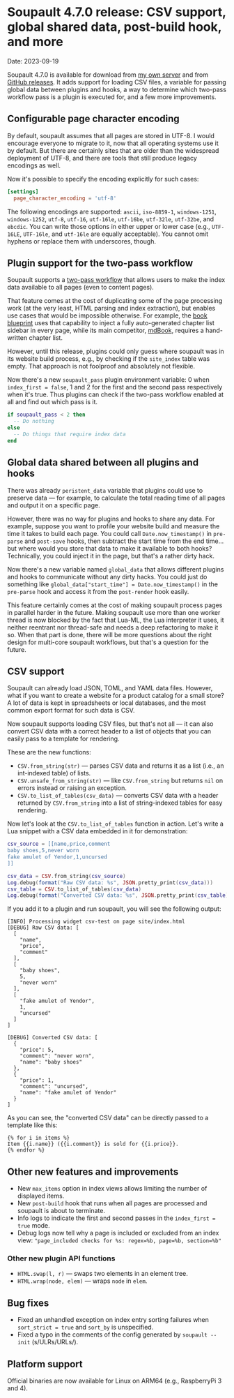 <h1 id="post-title">Soupault 4.7.0 release: CSV support, global shared data, post-build hook, and more</h1>

<p>Date: <time id="post-date">2023-09-19</time> </p>

<p id="post-excerpt">
Soupault 4.7.0 is available for download from <a href="https://files.baturin.org/software/soupault/4.7.0">my own server</a>
and from <a href="https://github.com/PataphysicalSociety/soupault/releases/tag/4.7.0">GitHub releases</a>.
It adds support for loading CSV files, a variable for passing global data between plugins and hooks,
a way to determine which two-pass workflow pass is a plugin is executed for, and a few more improvements.
</p>

## Configurable page character encoding

By default, soupault assumes that all pages are stored in UTF-8. I would encourage everyone to migrate to it,
now that all operating systems use it by default. But there are certainly sites that are older than the 
widespread deployment of UTF-8, and there are tools that still produce legacy encodings as well.

Now it's possible to specify the encoding explicitly for such cases:

```toml
[settings]
  page_character_encoding = 'utf-8'
```

The following encodings are supported: `ascii`, `iso-8859-1`, `windows-1251`, `windows-1252`, `utf-8`,
`utf-16`, `utf-16le`, `utf-16be`, `utf-32le`, `utf-32be`, and `ebcdic`.
You can write those options in either upper or lower case (e.g., `UTF-16LE`, `UTF-16le`, and `utf-16le`
are equally acceptable). You cannot omit hyphens or replace them with underscores, though.

## Plugin support for the two-pass workflow

Soupault supports a [two-pass workflow](/reference-manual/#making-index-data-available-to-every-page)
that allows users to make the index data available to all pages (even to content pages).

That feature comes at the cost of duplicating some of the page processing work (at the very least, HTML parsing
and index extraction), but enables use cases that would be impossible otherwise.
For example, the [book blueprint](https://github.com/PataphysicalSociety/soupault-blueprints-book)
uses that capability to inject a fully auto-generated chapter list sidebar in every page,
while its main competitor, [mdBook](https://rust-lang.github.io/mdBook/), requires a hand-written chapter list.

However, until this release, plugins could only guess where soupault was in its website build process,
e.g., by checking if the `site_index` table was empty. That approach is not foolproof and absolutely not flexible.

Now there's a new `soupault_pass` plugin environment variable: 0 when `index_first = false`, 1 and 2 for the first and the second pass respectively when it's true.
Thus plugins can check if the two-pass workflow enabled at all and find out which pass is it.

```lua
if soupault_pass < 2 then
  -- Do nothing
else
  -- Do things that require index data
end
```

## Global data shared between all plugins and hooks

There was already `peristent_data` variable that plugins could use to preserve data — for example,
to calculate the total reading time of all pages and output it on a specific page.

However, there was no way for plugins and hooks to share any data. For example, suppose you want to profile
your website build and measure the time it takes to build each page. You could call `Date.now_timestamp()`
in `pre-parse` and `post-save` hooks, then subtract the start time from the end time... but where would you store
that data to make it available to both hooks? Technically, you could inject it in the page,
but that's a rather dirty hack.

Now there's a new variable named `global_data` that allows different plugins and hooks to communicate
without any dirty hacks. You could just do something like `global_data["start_time"] = Date.now_timestamp()`
in the `pre-parse` hook and access it from the `post-render` hook easily.

This feature certainly comes at the cost of making soupault process pages in parallel harder in the future.
Making soupault use more than one worker thread is now blocked by the fact that Lua-ML, the Lua interpreter it uses,
it neither reentrant nor thread-safe and needs a deep refactoring to make it so. When that part is done,
there will be more questions about the right design for multi-core soupault workflows, but that's a question for the future.

## CSV support

Soupault can already load JSON, TOML, and YAML data files. However, what if you want to create a website
for a product catalog for a small store? A lot of data is kept in spreadsheets or local databases,
and the most common export format for such data is CSV.

Now soupault supports loading CSV files, but that's not all — it can also convert CSV data with a correct header
to a list of objects that you can easily pass to a template for rendering.

These are the new functions:

* `CSV.from_string(str)` — parses CSV data and returns it as a list (i.e., an int-indexed table) of lists.
* `CSV.unsafe_from_string(str)` — like `CSV.from_string` but returns `nil` on errors instead or raising an exception.
* `CSV.to_list_of_tables(csv_data)` — converts CSV data with a header returned by `CSV.from_string` into a list of string-indexed tables for easy rendering.

Now let's look at the `CSV.to_list_of_tables` function in action. Let's write a Lua snippet with a CSV data embedded in it for demonstration:

```lua
csv_source = [[name,price,comment
baby shoes,5,never worn
fake amulet of Yendor,1,uncursed
]]

csv_data = CSV.from_string(csv_source)
Log.debug(format("Raw CSV data: %s", JSON.pretty_print(csv_data)))
csv_table = CSV.to_list_of_tables(csv_data)
Log.debug(format("Converted CSV data: %s", JSON.pretty_print(csv_table)))
```

If you add it to a plugin and run soupault, you will see the following output:

```
[INFO] Processing widget csv-test on page site/index.html
[DEBUG] Raw CSV data: [
  [
    "name",
    "price",
    "comment"
  ],
  [
    "baby shoes",
    5,
    "never worn"
  ],
  [
    "fake amulet of Yendor",
    1,
    "uncursed"
  ]
]

[DEBUG] Converted CSV data: [
  {
    "price": 5,
    "comment": "never worn",
    "name": "baby shoes"
  },
  {
    "price": 1,
    "comment": "uncursed",
    "name": "fake amulet of Yendor"
  }
]
```

As you can see, the "converted CSV data" can be directly passed to a template like this:

```jinja2
{% for i in items %}
Item {{i.name}} ({{i.comment}} is sold for {{i.price}}.
{% endfor %}
```

## Other new features and improvements

* New `max_items` option in index views allows limiting the number of displayed items.
* New `post-build` hook that runs when all pages are processed and soupault is about to terminate.
* Info logs to indicate the first and second passes in the `index_first = true` mode.
* Debug logs now tell why a page is included or excluded from an index view: `"page_included checks for %s: regex=%b, page=%b, section=%b"`

### Other new plugin API functions

* `HTML.swap(l, r)` — swaps two elements in an element tree.
* `HTML.wrap(node, elem)` — wraps `node` in `elem`.

## Bug fixes

* Fixed an unhandled exception on index entry sorting failures when `sort_strict = true` and `sort_by` is unspecified.
* Fixed a typo in the comments of the config generated by `soupault --init` (s/ULRs/URLs/).

## Platform support

Official binaries are now available for Linux on ARM64 (e.g., RaspberryPi 3 and 4).

